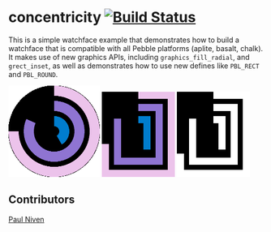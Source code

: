 # concentricity [![Build Status](https://travis-ci.org/pebble-examples/concentricity.svg?branch=master)](https://travis-ci.org/pebble-examples/concentricity)
This is a simple watchface example that demonstrates how to build a watchface that is compatible with all Pebble
platforms (aplite, basalt, chalk). It makes use of new graphics APIs, including `graphics_fill_radial`, and 
`grect_inset`, as well as demonstrates how to use new defines like `PBL_RECT` and `PBL_ROUND`.

![](/screenshots/concentricity~chalk.png)
![](/screenshots/concentricity~basalt.png)
![](/screenshots/concentricity~aplite.png)

## Contributors
[Paul Niven](https://github.com/NiVZ78)
